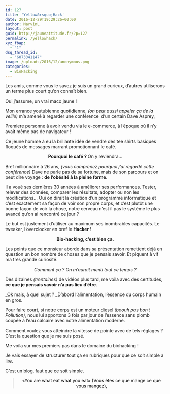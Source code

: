 ```yaml
---
id: 127
title: 'Yellow&rsquo;Hack'
date: 2016-12-29T19:29:26+00:00
author: MarvinL
layout: post
guid: http://jauneattitude.fr/?p=127
permalink: /yellowhack/
xyz_fbap:
  - "1"
dsq_thread_id:
  - "6073341147"
image: /uploads/2016/12/anonymous.png
categories:
  - BioHacking
---
```

Les amis, comme vous le savez je suis un grand curieux, d&rsquo;autres utiliserons un terme plus court qu&rsquo;on connaît bien.
  
Oui j&rsquo;assume, un vrai maco jaune !
  
Mon errance youtubienne quotidienne, _(on peut aussi appeler ça de la veille)_ m&rsquo;a amené à regarder une conférence  d&rsquo;un certain Dave Asprey,
  

  
Premiere personne à avoir vendu via le e-commerce, à l&rsquo;époque où il n&rsquo;y avait même pas de navigateur !
  
Ce jeune homme à eu la brillante idée de vendre des tee shirts basiques floqués de messages marrant promotionnant le café.

<p style="text-align: center;">
  <strong>Pourquoi le café ? </strong>On y reviendra&#8230;
</p>

Bref millionnaire à 26 ans, _(vous comprenez pourquoi j&rsquo;ai regardé cette conférence)_ Dave ne parle pas de sa fortune, mais de son parcours et on peut dire voyage : **de l&rsquo;obésité à la pleine forme.**
  
Il a voué ses dernières 30 années à améliorer ses performances. Tester, relever des données, comparer les résultats, adopter ou non les modifications&#8230; Oui on dirait la création d&rsquo;un programme informatique et c&rsquo;est exactement sa façon de voir son propre corps, et c&rsquo;est plutôt une bonne façon de voir la chose, notre cerveau n&rsquo;est il pas le système le plus avancé qu&rsquo;on ai rencontré ce jour ?
  
Le but est justement d&rsquo;utiliser au maximum ses inombrables capacités. Le tweaker, l&rsquo;overclocker en bref le **Hacker** !

<p style="text-align: center;">
  <strong>Bio-hacking, c&rsquo;est bien ça.</strong>
</p>

Les points que ce monsieur aborde dans sa présentation remettent déjà en question un bon nombre de choses que je pensais savoir. Et piquent à vif ma très grande curiosité.

<p style="text-align: center;">
  <em>Comment ça ? On m&rsquo;aurait menti tout ce temps ?</em>
</p>

Des dizaines _(trentaines)_ de vidéos plus tard, me voila avec des certitudes, **ce que je pensais savoir n&rsquo;a pas lieu d&rsquo;être**.

_Ok mais, à quel sujet ? _D&rsquo;abord l&rsquo;alimentation, l&rsquo;essence du corps humain en gros.
  
Pour faire court, si notre corps est un moteur diesel _(boouh pas bon ! Pollution)_, nous lui apportons 3 fois par jour de l&rsquo;essence sans plomb coupée à l&rsquo;eau calcaire avec notre alimentation moderne.
  
Comment voulez vous atteindre la vitesse de pointe avec de tels réglages ? C&rsquo;est la question que je me suis posé.
  
Me voila sur mes premiers pas dans le domaine du biohacking !
  
Je vais essayer de structurer tout ça en rubriques pour que ce soit simple a lire.
  
C&rsquo;est un blog, faut que ce soit simple.

> <p style="text-align: center;">
>   <span style="color: #000000;">«You are what eat what you eat» (Vous êtes ce que mange ce que vous mangez),</span>
> </p>